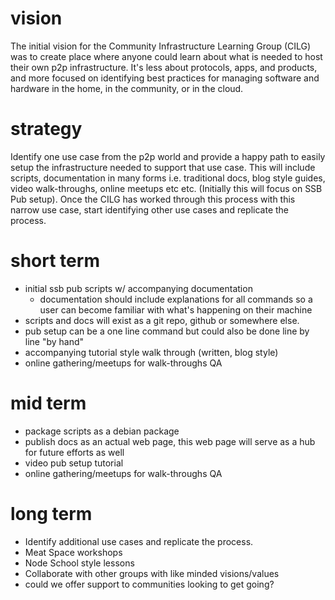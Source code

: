 # vision
The initial vision for the Community Infrastructure Learning Group (CILG) was to create place where anyone could learn about what is needed to host their own p2p infrastructure. It's less about protocols, apps, and products, and more focused on identifying best practices for managing software and hardware in the home, in the community, or in the cloud.

# strategy
Identify one use case from the p2p world and provide a happy path to easily setup the infrastructure needed to support that use case. This will include scripts, documentation in many forms i.e. traditional docs, blog style guides, video walk-throughs, online meetups etc etc. (Initially this will focus on SSB Pub setup). Once the CILG has worked through this process with this narrow use case, start identifying other use cases and replicate the process.


# short term
- initial ssb pub scripts w/ accompanying documentation
  - documentation should include explanations for all commands so a user can become familiar with what's happening on their machine
- scripts and docs will exist as a git repo, github or somewhere else.
- pub setup can be a one line command but could also be done line by line "by hand"
- accompanying tutorial style walk through (written, blog style)
- online gathering/meetups for walk-throughs QA

# mid term
- package scripts as a debian package
- publish docs as an actual web page, this web page will serve as a hub for future efforts as well
- video pub setup tutorial
- online gathering/meetups for walk-throughs QA

# long term
- Identify additional use cases and replicate the process.
- Meat Space workshops
- Node School style lessons
- Collaborate with other groups with like minded visions/values
- could we offer support to communities looking to get going?
